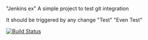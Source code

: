 "Jenkins ex"
A simple project to test git integration

It should be triggered by any change
"Test" 
"Even Test" 


[![Build Status](http://localhost:8080/buildStatus/icon?job=libraries)](http://localhost:8080/job/libraries/)


